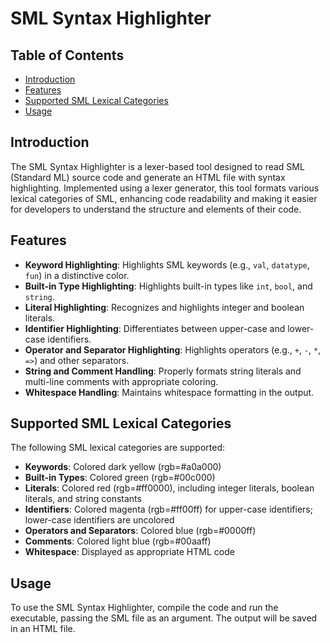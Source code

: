 # SML Syntax Highlighter

## Table of Contents
- [Introduction](#introduction)
- [Features](#features)
- [Supported SML Lexical Categories](#supported-sml-lexical-categories)
- [Usage](#usage)

## Introduction
The SML Syntax Highlighter is a lexer-based tool designed to read SML (Standard ML) source code and generate an HTML file with syntax highlighting. Implemented using a lexer generator, this tool formats various lexical categories of SML, enhancing code readability and making it easier for developers to understand the structure and elements of their code.

## Features
- **Keyword Highlighting**: Highlights SML keywords (e.g., `val`, `datatype`, `fun`) in a distinctive color.
- **Built-in Type Highlighting**: Highlights built-in types like `int`, `bool`, and `string`.
- **Literal Highlighting**: Recognizes and highlights integer and boolean literals.
- **Identifier Highlighting**: Differentiates between upper-case and lower-case identifiers.
- **Operator and Separator Highlighting**: Highlights operators (e.g., `+`, `-`, `*`, `=>`) and other separators.
- **String and Comment Handling**: Properly formats string literals and multi-line comments with appropriate coloring.
- **Whitespace Handling**: Maintains whitespace formatting in the output.

## Supported SML Lexical Categories
The following SML lexical categories are supported:
- **Keywords**: Colored dark yellow (rgb=#a0a000)
- **Built-in Types**: Colored green (rgb=#00c000)
- **Literals**: Colored red (rgb=#ff0000), including integer literals, boolean literals, and string constants
- **Identifiers**: Colored magenta (rgb=#ff00ff) for upper-case identifiers; lower-case identifiers are uncolored
- **Operators and Separators**: Colored blue (rgb=#0000ff)
- **Comments**: Colored light blue (rgb=#00aaff)
- **Whitespace**: Displayed as appropriate HTML code

## Usage
To use the SML Syntax Highlighter, compile the code and run the executable, passing the SML file as an argument. The output will be saved in an HTML file.
